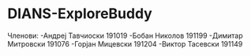 # DIANS-ExploreBuddy

Членови:
	-Андреј Тавчиоски 191019
	-Бобан Николов 191199
	-Димитар Митровски 191076
	-Горјан Мицевски 191204
	-Виктор Тасевски 191149
